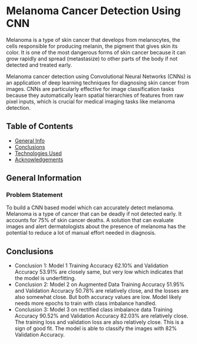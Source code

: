 # Melanoma Cancer Detection Using CNN
Melanoma is a type of skin cancer that develops from melanocytes, the cells responsible for producing melanin, the pigment that gives skin its color. It is one of the most dangerous forms of skin cancer because it can grow rapidly and spread (metastasize) to other parts of the body if not detected and treated early.

Melanoma cancer detection using Convolutional Neural Networks (CNNs) is an application of deep learning techniques for diagnosing skin cancer from images. CNNs are particularly effective for image classification tasks because they automatically learn spatial hierarchies of features from raw pixel inputs, which is crucial for medical imaging tasks like melanoma detection.

## Table of Contents
* [General Info](#general-information)
* [Conclusions](#conclusions)
* [Technologies Used](#technologies-used)
* [Acknowledgements](#acknowledgements)

## General Information

### Problem Statement
To build a CNN based model which can accurately detect melanoma. Melanoma is a type of cancer that can be deadly if not detected early. It accounts for 75% of skin cancer deaths. A solution that can evaluate images and alert dermatologists about the presence of melanoma has the potential to reduce a lot of manual effort needed in diagnosis.

## Conclusions
- Conclusion 1: Model 1 Training Accuracy 62.10% and Validation Accuracy 53.91% are closely same, but very low which indicates that the model is underfitting.
- Conclusion 2: Model 2 on Augmented Data Training Accuracy 51.95% and Validation Accuracy 50.78% are relatively close, and the losses are also somewhat close. But both accuracy values are low. Model likely needs more epochs to train with class imbalance handled.
- Conclusion 3: Model 3 on rectified class imbalance data Training Accuracy 90.52% and Validation Accuracy 82.03% are relatively close. The training loss and validation loss are also relatively close. This is a sign of good fit. The model is able to classify the images with 82% Validation Accuracy.
